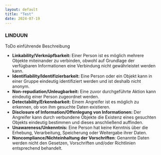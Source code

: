 ```yaml
---
layout: default
title: "Test"
date: 2024-07-19
---
```


### LINDUUN

ToDo einführende Beschreibung

- **Linkability/Verknüpfbarkeit:** Einer Person ist es möglich mehrere Objekte miteinander zu verbinden, obwohl auf Grundlage der verfügbaren Informationen eine Verbindung nicht gewährleistet werden kann.
- **Identifiability/Identifizierbarkeit:** Eine Person oder ein Objekt kann in einer Gruppe eindeutig identifiziert werden und ist deshalb nicht anonym.
- **Non-repudiation/Unleugbarkeit:** Eine zuvor durchgeführte Aktion kann eindeutig einer Person zugeordnet werden.
- **Detectability/Erkennbarkeit:** Einem Angreifer ist es möglich zu erkennen, ob von ihm gesuchte Daten existieren.
- **Disclosure of Information/Offenlegung von Informationen:** Der Angreifer kann durch verbundene Objekte die Existenz eines gesuchten Objekts eindeutig bestimmen und dieses anschließend auffinden.
- **Unawareness/Unkenntnis:** Eine Person hat keine Kenntnis über die Erhebung, Verarbeitung, Speicherung oder Weitergabe ihrer Daten.
- **Noncompliance/Nichteinhaltung der Vorschriften**: Genannte Daten werden nicht den Gesetzen, Vorschriften und/oder Richtlinien entsprechend behandelt.